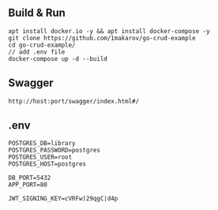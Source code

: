 ## Build & Run
```
apt install docker.io -y && apt install docker-compose -y
git clone https://github.com/1makarov/go-crud-example
cd go-crud-example/
// add .env file
docker-compose up -d --build
```
## Swagger
```
http://host:port/swagger/index.html#/
```
## .env

```dotenv
POSTGRES_DB=library
POSTGRES_PASSWORD=postgres
POSTGRES_USER=root
POSTGRES_HOST=postgres

DB_PORT=5432
APP_PORT=80

JWT_SIGNING_KEY=cVRFw)29qgC|d4p
```
